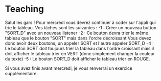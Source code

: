# Teaching

Salut les gars ! 
Pour mercredi vous devrez continuer à coder sur l'appli qui trie le tableau. 
Vos tâches sont les suivantes : 
-1 : Créer un nouveau button "SORT_D" avec un nouveau listener
-2 : Ce bouton devra trier le même tableau que le bouton "SORT" mais dans l'ordre décroissant
Vous devez donc avoir deux boutons, un appeler SORT et l'autre appeler SORT_D
-4 : Le bouton SORT doit toujours trier la tableau dans l'ordre croissant mais il doit afficher le tableau trier en VERT (donc simplement changer la couleur du texte)
-5 : Le bouton SORT_D doit afficher le tableau trier en ROUGE. 

Si vous avez finis avant mercredi, je vous renverrai un exercice supplémentaire. 
